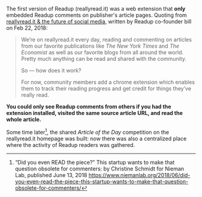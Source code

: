 The first version of Readup (reallyread.it) was a web extension that **only** embedded Readup comments on publisher's article pages. Quoting from [reallyread.it & the future of social media](https://medium.com/matter-driven-narrative/reallyread-it-the-future-of-social-media-3cbba80ebef6), written by Readup co-founder bill on Feb 22, 2018:

> We’re on reallyread.it every day, reading and commenting on articles from our favorite publications like _The New York Times_ and _The Economist_ as well as our favorite blogs from all around the world. Pretty much anything can be read and shared with the community.
> 
> So — how does it work?
> 
> For now, community members add a chrome extension which enables them to track their reading progress and get credit for things they’ve really read. 

**You could only see Readup comments from others if you had the extension installed, visited the same source article URL, and read the whole article.**

Some time later[^1], the shared *Article of the Day* competition on the reallyread.it homepage was built: now there was also a centralized place where the activity of Readup readers was gathered.

[^1]: “Did you even READ the piece?” This startup wants to make that question obsolete for commenters: by Christine Schmidt for Nieman Lab, published June 13, 2018 https://www.niemanlab.org/2018/06/did-you-even-read-the-piece-this-startup-wants-to-make-that-question-obsolete-for-commenters/